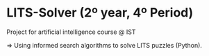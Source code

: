 # LITS-Solver (2º year, 4º Period)
Project for artificial intelligence course @ IST

=> Using informed search algorithms to solve LITS puzzles (Python).
